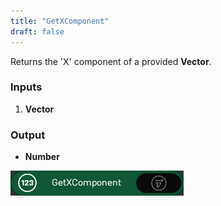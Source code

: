 ```yaml
---
title: "GetXComponent"
draft: false
---
```

Returns the 'X' component of a provided **Vector**.
### Inputs
1. **Vector**
### Output
-   **Number**

![GetXComponent](https://raw.githubusercontent.com/battlefield-portal-community/Image-CDN/main/portal_blocks/GetXComponent.png)